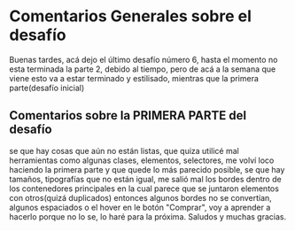 # Comentarios Generales sobre el desafío
Buenas tardes, acá dejo el último desafío número 6, hasta el momento no esta terminada la parte 2, debido al tiempo, pero de acá a la semana que viene esto va a estar terminado y estilisado, mientras que la primera parte(desafío inicial)
## Comentarios sobre la PRIMERA PARTE del desafío
se que hay cosas que aún no están listas, que quiza utilicé mal herramientas como algunas clases, elementos, selectores, me volví loco haciendo la primera parte y que quede lo más parecido posible, se que hay tamaños, tipografías que no están igual, me salió mal los bordes dentro de los contenedores principales en la cual parece que se juntaron elementos con otros(quizá duplicados) entonces algunos bordes no se convertían, algunos espaciados o el hover en le botón "Comprar", voy a aprender a hacerlo porque no lo se, lo haré para la próxima. Saludos y muchas gracias.
